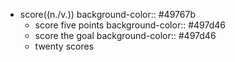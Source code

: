 - score((n./v.))
  background-color:: #49767b
	- score five points
	  background-color:: #497d46
	- score the goal
	  background-color:: #497d46
	- twenty scores